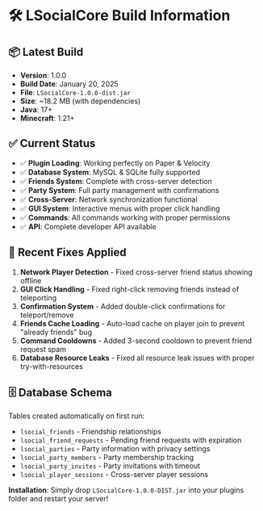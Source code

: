 # 🛠️ LSocialCore Build Information

## 📦 Latest Build
- **Version**: 1.0.0
- **Build Date**: January 20, 2025
- **File**: `LSocialCore-1.0.0-dist.jar`
- **Size**: ~18.2 MB (with dependencies)
- **Java**: 17+
- **Minecraft**: 1.21+

## ✅ Current Status
- ✅ **Plugin Loading**: Working perfectly on Paper & Velocity
- ✅ **Database System**: MySQL & SQLite fully supported
- ✅ **Friends System**: Complete with cross-server detection
- ✅ **Party System**: Full party management with confirmations
- ✅ **Cross-Server**: Network synchronization functional
- ✅ **GUI System**: Interactive menus with proper click handling
- ✅ **Commands**: All commands working with proper permissions
- ✅ **API**: Complete developer API available

## 🔧 Recent Fixes Applied
1. **Network Player Detection** - Fixed cross-server friend status showing offline
2. **GUI Click Handling** - Fixed right-click removing friends instead of teleporting
3. **Confirmation System** - Added double-click confirmations for teleport/remove
4. **Friends Cache Loading** - Auto-load cache on player join to prevent "already friends" bug
5. **Command Cooldowns** - Added 3-second cooldown to prevent friend request spam
6. **Database Resource Leaks** - Fixed all resource leak issues with proper try-with-resources

## 🗄️ Database Schema
Tables created automatically on first run:
- `lsocial_friends` - Friendship relationships
- `lsocial_friend_requests` - Pending friend requests with expiration
- `lsocial_parties` - Party information with privacy settings
- `lsocial_party_members` - Party membership tracking
- `lsocial_party_invites` - Party invitations with timeout
- `lsocial_player_sessions` - Cross-server player sessions

**Installation**: Simply drop `LSocialCore-1.0.0-DIST.jar` into your plugins folder and restart your server! 
